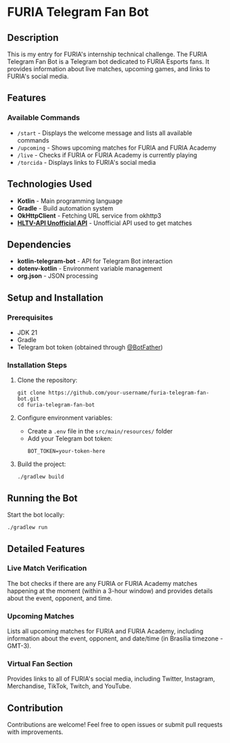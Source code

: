 # FURIA Telegram Fan Bot

## Description
This is my entry for FURIA's internship technical challenge.
The FURIA Telegram Fan Bot is a Telegram bot dedicated to FURIA Esports fans. It provides information about live matches, upcoming games, and links to FURIA's social media.

## Features

### Available Commands
- `/start` - Displays the welcome message and lists all available commands
- `/upcoming` - Shows upcoming matches for FURIA and FURIA Academy
- `/live` - Checks if FURIA or FURIA Academy is currently playing
- `/torcida` - Displays links to FURIA's social media

## Technologies Used
- **Kotlin** - Main programming language
- **Gradle** - Build automation system
- **OkHttpClient** - Fetching URL service from okhttp3
- **[HLTV-API Unofficial API](https://hltv-api.vercel.app)** - Unofficial API used to get matches

## Dependencies
- **kotlin-telegram-bot** - API for Telegram Bot interaction
- **dotenv-kotlin** - Environment variable management
- **org.json** - JSON processing

## Setup and Installation

### Prerequisites
- JDK 21
- Gradle
- Telegram bot token (obtained through [@BotFather](https://t.me/BotFather))

### Installation Steps
1. Clone the repository:
   ```
   git clone https://github.com/your-username/furia-telegram-fan-bot.git
   cd furia-telegram-fan-bot
   ```

2. Configure environment variables:
   - Create a `.env` file in the `src/main/resources/` folder
   - Add your Telegram bot token:
     ```
     BOT_TOKEN=your-token-here
     ```

3. Build the project:
   ```
   ./gradlew build
   ```

## Running the Bot

Start the bot locally:
```
./gradlew run
```

## Detailed Features

### Live Match Verification
The bot checks if there are any FURIA or FURIA Academy matches happening at the moment (within a 3-hour window) and provides details about the event, opponent, and time.

### Upcoming Matches
Lists all upcoming matches for FURIA and FURIA Academy, including information about the event, opponent, and date/time (in Brasília timezone - GMT-3).

### Virtual Fan Section
Provides links to all of FURIA's social media, including Twitter, Instagram, Merchandise, TikTok, Twitch, and YouTube.

## Contribution
Contributions are welcome! Feel free to open issues or submit pull requests with improvements.
